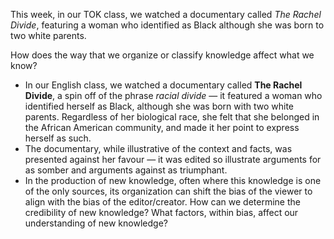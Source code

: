 This week, in our TOK class, we watched a documentary called *The Rachel Divide*, featuring a woman who identified as Black although she was born to two white parents. 





How does the way that we organize or classify knowledge affect what we know?

- In our English class, we watched a documentary called **The Rachel Divide**, a spin off of the phrase *racial divide* — it featured a woman who identified herself as Black, although she was born with two white parents. Regardless of her biological race, she felt that she belonged in the African American community, and made it her point to express herself as such. 
- The documentary, while illustrative of the context and facts, was presented against her favour — it was edited so illustrate arguments for as somber and arguments against as triumphant.
- In the production of new knowledge, often where this knowledge is one of the only sources, its organization can shift the bias of the viewer to align with the bias of the editor/creator. How can we determine the credibility of new knowledge? What factors, within bias, affect our understanding of new knowledge?


